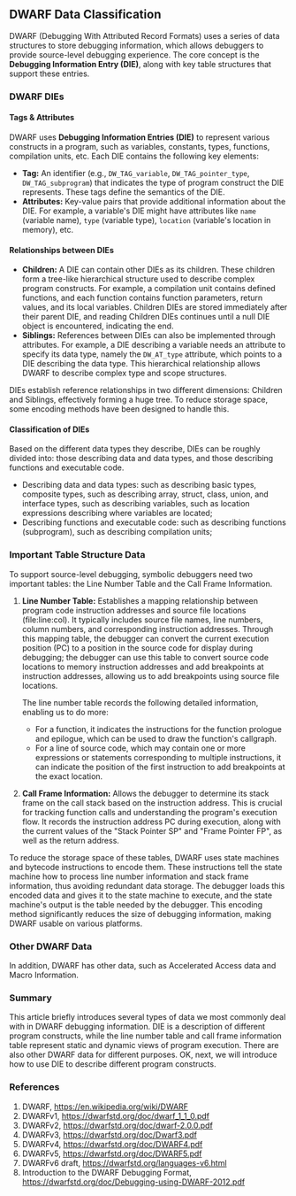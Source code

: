 ## DWARF Data Classification

DWARF (Debugging With Attributed Record Formats) uses a series of data structures to store debugging information, which allows debuggers to provide source-level debugging experience. The core concept is the **Debugging Information Entry (DIE)**, along with key table structures that support these entries.

### DWARF DIEs

#### Tags & Attributes

DWARF uses **Debugging Information Entries (DIE)** to represent various constructs in a program, such as variables, constants, types, functions, compilation units, etc. Each DIE contains the following key elements:

- **Tag:** An identifier (e.g., `DW_TAG_variable`, `DW_TAG_pointer_type`, `DW_TAG_subprogram`) that indicates the type of program construct the DIE represents. These tags define the semantics of the DIE.
- **Attributes:** Key-value pairs that provide additional information about the DIE. For example, a variable's DIE might have attributes like `name` (variable name), `type` (variable type), `location` (variable's location in memory), etc.

#### Relationships between DIEs

- **Children:** A DIE can contain other DIEs as its children. These children form a tree-like hierarchical structure used to describe complex program constructs. For example, a compilation unit contains defined functions, and each function contains function parameters, return values, and its local variables. Children DIEs are stored immediately after their parent DIE, and reading Children DIEs continues until a null DIE object is encountered, indicating the end.
- **Siblings:** References between DIEs can also be implemented through attributes. For example, a DIE describing a variable needs an attribute to specify its data type, namely the `DW_AT_type` attribute, which points to a DIE describing the data type. This hierarchical relationship allows DWARF to describe complex type and scope structures.

DIEs establish reference relationships in two different dimensions: Children and Siblings, effectively forming a huge tree. To reduce storage space, some encoding methods have been designed to handle this.

#### Classification of DIEs

Based on the different data types they describe, DIEs can be roughly divided into: those describing data and data types, and those describing functions and executable code.

- Describing data and data types: such as describing basic types, composite types, such as describing array, struct, class, union, and interface types, such as describing variables, such as location expressions describing where variables are located;
- Describing functions and executable code: such as describing functions (subprogram), such as describing compilation units;

### Important Table Structure Data

To support source-level debugging, symbolic debuggers need two important tables: the Line Number Table and the Call Frame Information.

1. **Line Number Table:** Establishes a mapping relationship between program code instruction addresses and source file locations (file:line:col). It typically includes source file names, line numbers, column numbers, and corresponding instruction addresses. Through this mapping table, the debugger can convert the current execution position (PC) to a position in the source code for display during debugging; the debugger can use this table to convert source code locations to memory instruction addresses and add breakpoints at instruction addresses, allowing us to add breakpoints using source file locations.

   The line number table records the following detailed information, enabling us to do more:

   - For a function, it indicates the instructions for the function prologue and epilogue, which can be used to draw the function's callgraph.
   - For a line of source code, which may contain one or more expressions or statements corresponding to multiple instructions, it can indicate the position of the first instruction to add breakpoints at the exact location.

2. **Call Frame Information:** Allows the debugger to determine its stack frame on the call stack based on the instruction address. This is crucial for tracking function calls and understanding the program's execution flow. It records the instruction address PC during execution, along with the current values of the "Stack Pointer SP" and "Frame Pointer FP", as well as the return address.

To reduce the storage space of these tables, DWARF uses state machines and bytecode instructions to encode them. These instructions tell the state machine how to process line number information and stack frame information, thus avoiding redundant data storage. The debugger loads this encoded data and gives it to the state machine to execute, and the state machine's output is the table needed by the debugger. This encoding method significantly reduces the size of debugging information, making DWARF usable on various platforms.

### Other DWARF Data

In addition, DWARF has other data, such as Accelerated Access data and Macro Information.

### Summary

This article briefly introduces several types of data we most commonly deal with in DWARF debugging information. DIE is a description of different program constructs, while the line number table and call frame information table represent static and dynamic views of program execution. There are also other DWARF data for different purposes. OK, next, we will introduce how to use DIE to describe different program constructs.

### References

1. DWARF, https://en.wikipedia.org/wiki/DWARF
2. DWARFv1, https://dwarfstd.org/doc/dwarf_1_1_0.pdf
3. DWARFv2, https://dwarfstd.org/doc/dwarf-2.0.0.pdf
4. DWARFv3, https://dwarfstd.org/doc/Dwarf3.pdf
5. DWARFv4, https://dwarfstd.org/doc/DWARF4.pdf
6. DWARFv5, https://dwarfstd.org/doc/DWARF5.pdf
7. DWARFv6 draft, https://dwarfstd.org/languages-v6.html
8. Introduction to the DWARF Debugging Format, https://dwarfstd.org/doc/Debugging-using-DWARF-2012.pdf
